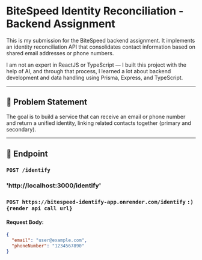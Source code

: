 # BiteSpeed Identity Reconciliation - Backend Assignment

This is my submission for the BiteSpeed backend assignment. It implements an identity reconciliation API that consolidates contact information based on shared email addresses or phone numbers.

I am not an expert in ReactJS or TypeScript — I built this project with the help of AI, and through that process, I learned a lot about backend development and data handling using Prisma, Express, and TypeScript.

---

## 📌 Problem Statement

The goal is to build a service that can receive an email or phone number and return a unified identity, linking related contacts together (primary and secondary).

---

## 🧪 Endpoint

### `POST /identify`
### 'http://localhost:3000/identify'
### `POST https://bitespeed-identify-app.onrender.com/identify` `:) {render api call url}`

#### Request Body:
```json
{
  "email": "user@example.com",
  "phoneNumber": "1234567890"
}
